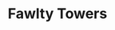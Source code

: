 ---
title: "Fawlty Towers"
summary: "Landmark television situation comedy created by and . The first six episodes aired in 1975 and the second six in 1979. All the episodes have been released in audio formats at various times. Only use for releases that explicitly credit \"Fawlty Towers\" as the main performer."
image: "fawlty-towers.jpg"
apple_music_artist_url: "None"
wikipedia_url: "none"
---